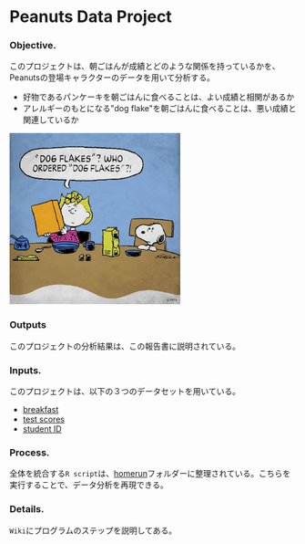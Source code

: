 # Peanuts Data Project

### Objective.
このプロジェクトは、朝ごはんが成績とどのような関係を持っているかを、Peanutsの登場キャラクターのデータを用いて分析する。
- 好物であるパンケーキを朝ごはんに食べることは、よい成績と相関があるか
- アレルギーのもとになる"dog flake"を朝ごはんに食べることは、悪い成績と関連しているか

 <img src="00_cover/images/dogflakes.jpg" alt="drawing" width="300"/>

### Outputs
このプロジェクトの分析結果は、この報告書に説明されている。

### Inputs.
このプロジェクトは、以下の３つのデータセットを用いている。
- [breakfast](https://github.com/Chishio318/Nobita_project/tree/master/02_read/breakfast/docs)
- [test scores](https://github.com/Chishio318/Nobita_project/tree/master/02_read/test_scores/docs)
- [student ID](https://github.com/Chishio318/Nobita_project/tree/master/02_read/student_id/docs)

### Process.
全体を統合する``R script``は、[homerun](https://github.com/Chishio318/Nobita_project/blob/master/01_admin/homerun)フォルダーに整理されている。こちらを実行することで、データ分析を再現できる。

### Details.
``Wiki``にプログラムのステップを説明してある。
